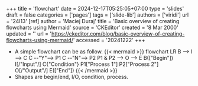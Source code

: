 +++
title = 'flowchart'
date = 2024-12-17T05:25:05+07:00
type = 'slides'
draft = false
categories = ['pages']
tags = ['slide-lib']
authors = ['viridi']
url = '24l13'
[ref]
author = 'Maciej Duraj'
title = 'Basic overview of creating flowcharts using Mermaid'
source = 'CKEditor'
created = '8 Mar 2000'
updated = ''
url = 'https://ckeditor.com/blog/basic-overview-of-creating-flowcharts-using-mermaid/'
accessed = '20241222'
+++
<!--more-->

+ A simple flowchart can be as follow.
{{< mermaid >}}
flowchart LR
  B --> I --> C
  C --"Y"--> P1
  C --"N"--> P2
  P1 & P2 --> O --> E
  B(["Begin"])
  I[/"Input"/]
  C{"Condition"}
  P1["Process 1"]
  P2["Process 2"]
  O[/"Output"/]
  E(["End"])
{{< /mermaid >}}
+ Shapes are begin/end, I/O, condition, process.
